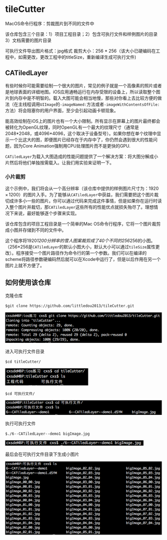 # tileCutter
MacOS命令行程序：剪裁图片到不同的文件中

该仓库包含三个目录：1）项目工程目录；2）包含可执行文件和样例图片的目录 3）文档需要的图片目录

可执行文件导出图片格式：jpg格式
裁剪大小：256 * 256（该大小已硬编码在工程中，如需更改，更改工程中的titleSize，重新编译生成可执行文件)

## CATiledLayer

有些时候你可能需要绘制一个很大的图片，常见的例子就是一个高像素的照片或者是地球表面的详细地图。iOS应用通畅运行在内存受限的设备上，所以读取整个图片到内存中是不明智的。载入大图可能会相当地慢，那些对你看上去比较方便的做法（在主线程调用`UIImage`的`-imageNamed:`方法或者`-imageWithContentsOfFile:`方法）将会阻塞你的用户界面，至少会引起动画卡顿现象。

能高效绘制在iOS上的图片也有一个大小限制。所有显示在屏幕上的图片最终都会被转化为OpenGL纹理，同时OpenGL有一个最大的纹理尺寸（通常是2048\*2048，或4096\*4096，这个取决于设备型号）。如果你想在单个纹理中显示一个比这大的图，即便图片已经存在于内存中了，你仍然会遇到很大的性能问题，因为Core Animation强制用CPU处理图片而不是更快的GPU.

`CATiledLayer`为载入大图造成的性能问题提供了一个解决方案：将大图分解成小片然后将他们单独按需载入。让我们用实验来证明一下。

### 小片裁剪

这个示例中，我们将会从一个高分辨率（该仓库中提供的样例图片尺寸为：1920 × 1200）的图片入手。为了能够从`CATiledLayer`中获益，我们需要把这个图片裁切成许多小一些的图片。你可以通过代码来完成这件事情，但是如果你在运行时读入整个图片并裁切，那`CATiledLayer`这些所有的性能优点就损失殆尽了。理想情况下来说，最好能够逐个步骤来实现。

该仓库包含的项目工程目录是一个简单的Mac OS命令行程序，它将一个图片裁剪成小图并存储到不同的文件中。

这个程序将1920*1200分辨率的雪人图案裁剪成了40个不同的256*256的小图。（256*256是`CATiledLayer`的默认小图大小，默认大小可以通过`tileSize`属性更改）。程序接受一个图片路径作为命令行的第一个参数。我们可以在编译的scheme将路径参数硬编码然后就可以在Xcode中运行了，但是以后作用在另一个图片上就不方便了。

## 如何使用该仓库

克隆仓库

`$git clone https://github.com/littledou2013/tileCutter.git`

![克隆仓库](./文档图片/E4E97AE1717FC8FE3F284337868AD203.png)

进入可执行文件目录

`$cd titleCutter/`

![进入仓库目录](./文档图片/6D74CE648D916CB9119DE373D58D9BD3.png)

`$cd 可执行文件/`

![进入可执行文件目录](./文档图片/74CF43818651E649128E5D45BE2DA0AD.png)

执行可执行文件

`$./6--CATiledLayer--demo1 bigImage.jpg`

![执行可执行文件](./文档图片/FF8C2873E3FB27A4287CC3431D9E6770.png)

最后会在可执行文件目录下生成小图片

![生成小图片文件](./文档图片/DC3A1F7F1494E6214D1BB2C22942DCAF.png)

